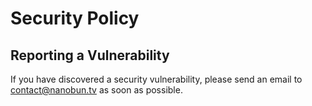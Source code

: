 # Security Policy

## Reporting a Vulnerability

If you have discovered a security vulnerability, please send an email to contact@nanobun.tv as soon as possible.
